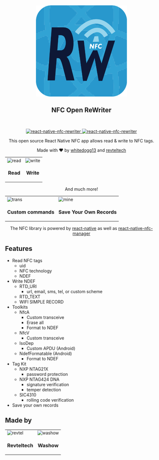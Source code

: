 <p align="center">
  <img alt="react-native-nfc-rewriter" src="./images/nfc-rewriter-icon.png" width="300">
</p>
<p align="center">
  <h2 align="center">NFC Open ReWriter</h2>
</p>

<br/>

<p align="center">
  <a href='https://apps.apple.com/tw/app/nfc-rewriter/id1551243964' target='_blank'>
  <img alt="react-native-nfc-rewriter" src="./images/Apple-App-Store-Icon.png" width="250">
  </a>
  <a href='https://play.google.com/store/apps/details?id=com.washow.nfcopenrewriter' target='_blank'>
  <img alt="react-native-nfc-rewriter" src="./images/google-play-icon.jpeg" width="250">
  </a>
</p>

<p align="center">
  This open source React Native NFC app allows read & write to NFC tags. 
</p>

<p align="center">
  Made with ❤️ by <a href="https://github.com/whitedogg13">whitedogg13</a> and <a href="https://github.com/revtel">revteltech</a>
</p>

<table align="center">
<tr>
  <td>
      <img alt="read" src="./images/nfc-app-read.gif" width="200">
      <h3 align="center">Read</h3>
  </td>
  <td>
      <img alt="write" src="./images/nfc-app-write.gif" width="200">
      <h3 align="center">Write</h3>
  </td>
</tr>
</table>

<p align="center">
  And much more! 
</p>

<table align="center">
<tr>
  <td>
      <img alt="trans" src="./images/nfc-app-trans.gif" width="200">
      <h3 align="center">Custom commands</h3>
  </td>
  <td>
      <img alt="mine" src="./images/nfc-app-mine.gif" width="200">
      <h3 align="center">Save Your Own Records</h3>
  </td>
</tr>
</table>

<p align="center">
The NFC library is powered by <a href="https://github.com/facebook/react-native">react-native</a> as well as <a href="https://github.com/whitedogg13/react-native-nfc-manager">react-native-nfc-manager</a>
</p>

## Features

- Read NFC tags
  - uid
  - NFC technology
  - NDEF
- Write NDEF
  - RTD_URI
    - url, email, sms, tel, or custom scheme
  - RTD_TEXT
  - WIFI SIMPLE RECORD
- Toolkits
  - NfcA
    - Custom transceive
    - Erase all
    - Format to NDEF
  - NfcV
    - Custom transceive 
  - IsoDep
    - Custom APDU (Android)
  - NdefFormatable (Android)
    - Format to NDEF
- Tag Kit
  - NXP NTAG21X
    - password protection
  - NXP NTAG424 DNA
    - signature verification   
    - temper detection
  - SIC4310
    - rolling code verification
- Save your own records

## Made by

<table>
<tr>
  <td>
      <img alt="revtel" src="./images/revicon_512.png" width="72">
      <h3 align="center">Revteltech</h3>
  </td>
  <td>
      <img alt="washow" src="./images/washow_icon.png" width="72">
      <h3 align="center">Washow</h3>
  </td>
</tr>
</table>
